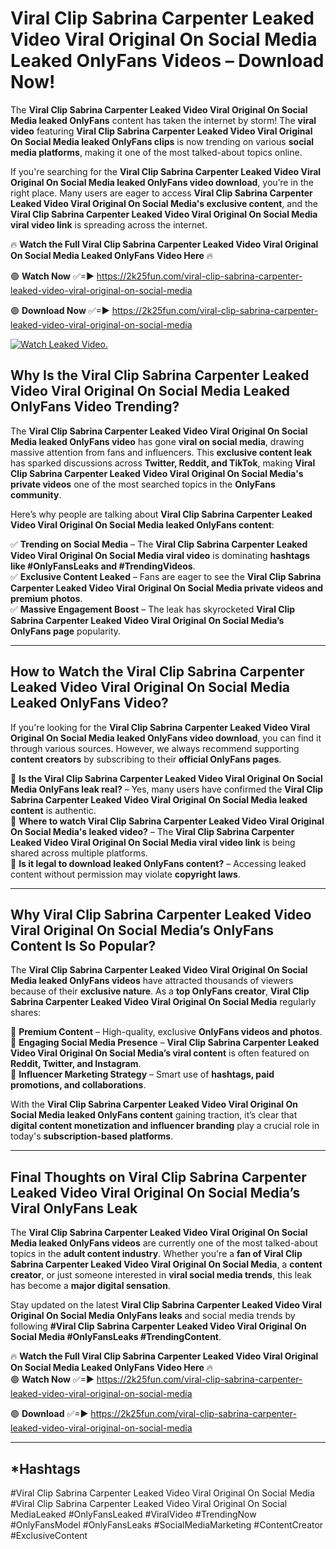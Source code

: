 # Viral Clip Sabrina Carpenter Leaked Video Viral Original On Social Media Leaked OnlyFans Videos – Download Now!

The **Viral Clip Sabrina Carpenter Leaked Video Viral Original On Social Media leaked OnlyFans** content has taken the internet by storm! The **viral video** featuring **Viral Clip Sabrina Carpenter Leaked Video Viral Original On Social Media leaked OnlyFans clips** is now trending on various **social media platforms**, making it one of the most talked-about topics online.  

If you're searching for the **Viral Clip Sabrina Carpenter Leaked Video Viral Original On Social Media leaked OnlyFans video download**, you’re in the right place. Many users are eager to access **Viral Clip Sabrina Carpenter Leaked Video Viral Original On Social Media's exclusive content**, and the **Viral Clip Sabrina Carpenter Leaked Video Viral Original On Social Media viral video link** is spreading across the internet.  

🔥 **Watch the Full Viral Clip Sabrina Carpenter Leaked Video Viral Original On Social Media Leaked OnlyFans Video Here** 🔥  

🟢 **Watch Now** ✅=► https://2k25fun.com/viral-clip-sabrina-carpenter-leaked-video-viral-original-on-social-media

🟢 **Download Now** ✅=► https://2k25fun.com/viral-clip-sabrina-carpenter-leaked-video-viral-original-on-social-media

[![Watch Leaked Video.](https://miro.medium.com/v2/resize:fit:828/format:webp/1*cilzJN44JGOrTw9NJCrNHA.gif "Watch Leaked Video")](https://2k25fun.com/viral-clip-sabrina-carpenter-leaked-video-viral-original-on-social-media)

## **Why Is the Viral Clip Sabrina Carpenter Leaked Video Viral Original On Social Media Leaked OnlyFans Video Trending?**  

The **Viral Clip Sabrina Carpenter Leaked Video Viral Original On Social Media leaked OnlyFans video** has gone **viral on social media**, drawing massive attention from fans and influencers. This **exclusive content leak** has sparked discussions across **Twitter, Reddit, and TikTok**, making **Viral Clip Sabrina Carpenter Leaked Video Viral Original On Social Media's private videos** one of the most searched topics in the **OnlyFans community**.  

Here’s why people are talking about **Viral Clip Sabrina Carpenter Leaked Video Viral Original On Social Media leaked OnlyFans content**:  

✅ **Trending on Social Media** – The **Viral Clip Sabrina Carpenter Leaked Video Viral Original On Social Media viral video** is dominating **hashtags like #OnlyFansLeaks and #TrendingVideos**.  
✅ **Exclusive Content Leaked** – Fans are eager to see the **Viral Clip Sabrina Carpenter Leaked Video Viral Original On Social Media private videos and premium photos**.  
✅ **Massive Engagement Boost** – The leak has skyrocketed **Viral Clip Sabrina Carpenter Leaked Video Viral Original On Social Media’s OnlyFans page** popularity.  

---

## **How to Watch the Viral Clip Sabrina Carpenter Leaked Video Viral Original On Social Media Leaked OnlyFans Video?**  

If you're looking for the **Viral Clip Sabrina Carpenter Leaked Video Viral Original On Social Media leaked OnlyFans video download**, you can find it through various sources. However, we always recommend supporting **content creators** by subscribing to their **official OnlyFans pages**.  

🔹 **Is the Viral Clip Sabrina Carpenter Leaked Video Viral Original On Social Media OnlyFans leak real?** – Yes, many users have confirmed the **Viral Clip Sabrina Carpenter Leaked Video Viral Original On Social Media leaked content** is authentic.  
🔹 **Where to watch Viral Clip Sabrina Carpenter Leaked Video Viral Original On Social Media's leaked video?** – The **Viral Clip Sabrina Carpenter Leaked Video Viral Original On Social Media viral video link** is being shared across multiple platforms.  
🔹 **Is it legal to download leaked OnlyFans content?** – Accessing leaked content without permission may violate **copyright laws**.  

---

## **Why Viral Clip Sabrina Carpenter Leaked Video Viral Original On Social Media’s OnlyFans Content Is So Popular?**  

The **Viral Clip Sabrina Carpenter Leaked Video Viral Original On Social Media leaked OnlyFans videos** have attracted thousands of viewers because of their **exclusive nature**. As a **top OnlyFans creator**, **Viral Clip Sabrina Carpenter Leaked Video Viral Original On Social Media** regularly shares:  

📌 **Premium Content** – High-quality, exclusive **OnlyFans videos and photos**.  
📌 **Engaging Social Media Presence** – **Viral Clip Sabrina Carpenter Leaked Video Viral Original On Social Media’s viral content** is often featured on **Reddit, Twitter, and Instagram**.  
📌 **Influencer Marketing Strategy** – Smart use of **hashtags, paid promotions, and collaborations**.  

With the **Viral Clip Sabrina Carpenter Leaked Video Viral Original On Social Media leaked OnlyFans content** gaining traction, it’s clear that **digital content monetization and influencer branding** play a crucial role in today's **subscription-based platforms**.  

---

## **Final Thoughts on Viral Clip Sabrina Carpenter Leaked Video Viral Original On Social Media’s Viral OnlyFans Leak**  

The **Viral Clip Sabrina Carpenter Leaked Video Viral Original On Social Media leaked OnlyFans videos** are currently one of the most talked-about topics in the **adult content industry**. Whether you're a **fan of Viral Clip Sabrina Carpenter Leaked Video Viral Original On Social Media**, a **content creator**, or just someone interested in **viral social media trends**, this leak has become a **major digital sensation**.  

Stay updated on the latest **Viral Clip Sabrina Carpenter Leaked Video Viral Original On Social Media OnlyFans leaks** and social media trends by following **#Viral Clip Sabrina Carpenter Leaked Video Viral Original On Social Media #OnlyFansLeaks #TrendingContent**.  

🔥 **Watch the Full Viral Clip Sabrina Carpenter Leaked Video Viral Original On Social Media Leaked OnlyFans Video Here** 🔥  
🟢 **Watch Now** ✅=► https://2k25fun.com/viral-clip-sabrina-carpenter-leaked-video-viral-original-on-social-media

🟢 **Download** ✅=► https://2k25fun.com/viral-clip-sabrina-carpenter-leaked-video-viral-original-on-social-media

---

## *Hashtags
#Viral Clip Sabrina Carpenter Leaked Video Viral Original On Social Media #Viral Clip Sabrina Carpenter Leaked Video Viral Original On Social MediaLeaked #OnlyFansLeaked #ViralVideo #TrendingNow #OnlyFansModel #OnlyFansLeaks #SocialMediaMarketing #ContentCreator #ExclusiveContent  